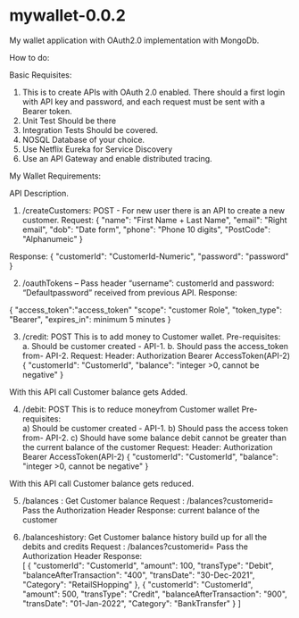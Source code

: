 # mywallet-0.0.2
My wallet application with OAuth2.0 implementation with MongoDb.


How to do:

Basic Requisites:
1.	This is to create APIs with OAuth 2.0 enabled.  There should a first login with API key and password, and each request must be sent with a Bearer token.
2.	Unit Test Should be there 
3.	Integration Tests Should be covered.
4.	NOSQL Database of your choice.
5.	Use Netflix Eureka for Service Discovery
6.	Use an API Gateway and enable distributed tracing.

My Wallet Requirements:

API Description. 
1.	/createCustomers: POST  - For new user there is an API to create a new customer. 
Request:
{
  "name": "First Name + Last Name",
  "email": "Right email",
  "dob": "Date form",
  "phone": "Phone 10 digits",
  "PostCode": "Alphanumeic"
}

Response:
{
  "customerId": "CustomerId-Numeric",
  "password": "password"
}

2.	/oauthTokens –
 Pass header 
“username”: customerId and 
password: “Defaultpassword” 
received from previous API. 
Response:

{
    "access_token":"access_token"
    "scope": "customer Role",
    "token_type": "Bearer",
    "expires_in": minimum 5 minutes
}

	
3.	/credit: POST This is to add money to Customer wallet. 
Pre-requisites: 	
a.	Should be customer created - API-1.
b.	Should pass the access_token from-  API-2.
     Request:
 Header: Authorization Bearer AccessToken(API-2)
{
  "customerId": "CustomerId",
  "balance": "integer >0, cannot be negative"
}

With this API call Customer balance gets Added. 

4.	/debit: POST This is to reduce moneyfrom  Customer wallet
Pre-requisites: 	
a)	Should be customer created - API-1.
b)	Should pass the access token from-  API-2.
c)	Should have some balance debit cannot be greater than the current balance of the customer
     Request:
 Header: Authorization Bearer AccessToken(API-2)
{
  "customerId": "CustomerId",
  "balance": "integer >0, cannot be negative"
}

With this API call Customer balance gets reduced.

5.	/balances : Get Customer balance 
      Request :  /balances?customerid=
Pass the Authorization Header 
Response:  current balance of the customer

6.	/balanceshistory: 
Get Customer balance history build up for all the debits and credits 
      Request :  /balances?customerid=
Pass the Authorization Header 
Response:  
[
  {
    "customerId": "CustomerId",
    "amount": 100,
    "transType": "Debit",
    "balanceAfterTransaction": "400",
    "transDate": "30-Dec-2021",
    "Category": "RetailSHopping"
  },
  {
    "customerId": "CustomerId",
    "amount": 500,
    "transType": "Credit",
    "balanceAfterTransaction": "900",
    "transDate": "01-Jan-2022",
    "Category": "BankTransfer"
  }
]
